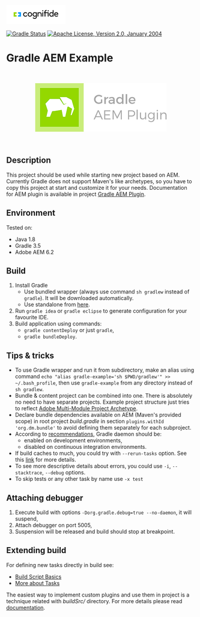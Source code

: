 ![Cognifide logo](doc/cognifide-logo.png)

[![Gradle Status](https://gradleupdate.appspot.com/Cognifide/gradle-aem-example/status.svg)](https://gradleupdate.appspot.com/Cognifide/gradle-aem-example/status)
[![Apache License, Version 2.0, January 2004](https://img.shields.io/github/license/Cognifide/gradle-aem-example.svg?label=License)](http://www.apache.org/licenses/)

# Gradle AEM Example

<br>
<p align="center">
  <img src="doc/logo.png" alt="Gradle AEM Plugin Logo"/>
</p>
<br>


## Description

This project should be used while starting new project based on AEM.
Currently Gradle does not support Maven's like archetypes, so you have to copy this project at start and customize it for your needs.
Documentation for AEM plugin is available in project [Gradle AEM Plugin](https://github.com/Cognifide/gradle-aem-plugin).


## Environment

Tested on:

* Java 1.8
* Gradle 3.5
* Adobe AEM 6.2

## Build

1. Install Gradle
    * Use bundled wrapper (always use command `sh gradlew` instead of `gradle`). It will be downloaded automatically.
    * Use standalone from [here](https://docs.gradle.org/current/userguide/installation.html).
2. Run `gradle idea` or `gradle eclipse` to generate configuration for your favourite IDE.
3. Build application using commands:
    * `gradle contentDeploy` or just `gradle`,
    * `gradle bundleDeploy`.

## Tips & tricks

* To use Gradle wrapper and run it from subdirectory, make an alias using command `echo "alias gradle-example='sh $PWD/gradlew'" >> ~/.bash_profile`, then use `gradle-example` from any directory instead of `sh gradlew`.
* Bundle & content project can be combined into one. There is absolutely no need to have separate projects. Example project structure just tries to reflect [Adobe Multi-Module Project Archetype](https://docs.adobe.com/docs/en/cq/5-6-1/core/how_to/how_to_use_the_vlttool/vlt-mavenplugin.html#multimodule-content-package-archetype).
* Declare bundle dependencies available on AEM (Maven's provided scope) in root project *build.gradle* in section `plugins.withId 'org.dm.bundle'` to avoid defining them separately for each subproject.
* According to [recommendations](https://docs.gradle.org/current/userguide/gradle_daemon.html), Gradle daemon should be: 
    * enabled on development environments,
    * disabled on continuous integration environments.
* If build caches to much, you could try with `--rerun-tasks` option. See this [link](https://docs.gradle.org/current/userguide/gradle_command_line.html) for more details.
* To see more descriptive details about errors, you could use `-i`, `--stacktrace`, `--debug` options.
* To skip tests or any other task by name use `-x test`


## Attaching debugger

1. Execute build with options `-Dorg.gradle.debug=true --no-daemon`, it will suspend,
2. Attach debugger on port 5005,
3. Suspension will be released and build should stop at breakpoint.


## Extending build

For defining new tasks directly in build see:

 * [Build Script Basics](https://docs.gradle.org/current/userguide/tutorial_using_tasks.html)
 * [More about Tasks](https://docs.gradle.org/current/userguide/more_about_tasks.html)

The easiest way to implement custom plugins and use them in project is a technique related with _buildSrc/_ directory.
For more details please read [documentation](https://docs.gradle.org/current/userguide/organizing_build_logic.html#sec:build_sources).